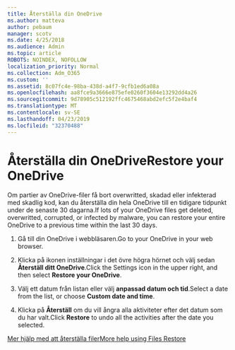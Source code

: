 ```yaml
---
title: Återställa din OneDrive
ms.author: matteva
author: pebaum
manager: scotv
ms.date: 4/25/2018
ms.audience: Admin
ms.topic: article
ROBOTS: NOINDEX, NOFOLLOW
localization_priority: Normal
ms.collection: Adm_O365
ms.custom: ''
ms.assetid: 8c07fc4e-98ba-438d-a4f7-9cfb1ed6a08a
ms.openlocfilehash: aa8fce9a3666e875efe0260f3604e13292dd4a26
ms.sourcegitcommit: 9d78905c512192ffc4675468abd2efc5f2e4baf4
ms.translationtype: MT
ms.contentlocale: sv-SE
ms.lasthandoff: 04/23/2019
ms.locfileid: "32370488"
---
```

# <a name="restore-your-onedrive"></a><span data-ttu-id="a5ed9-102">Återställa din OneDrive</span><span class="sxs-lookup"><span data-stu-id="a5ed9-102">Restore your OneDrive</span></span>

<span data-ttu-id="a5ed9-103">Om partier av OneDrive-filer få bort overwritted, skadad eller infekterad med skadlig kod, kan du återställa din hela OneDrive till en tidigare tidpunkt under de senaste 30 dagarna.</span><span class="sxs-lookup"><span data-stu-id="a5ed9-103">If lots of your OneDrive files get deleted, overwritted, corrupted, or infected by malware, you can restore your entire OneDrive to a previous time within the last 30 days.</span></span>
  
1. <span data-ttu-id="a5ed9-104">Gå till din OneDrive i webbläsaren.</span><span class="sxs-lookup"><span data-stu-id="a5ed9-104">Go to your OneDrive in your web browser.</span></span>
    
2. <span data-ttu-id="a5ed9-105">Klicka på ikonen inställningar i det övre högra hörnet och välj sedan **Återställ ditt OneDrive**.</span><span class="sxs-lookup"><span data-stu-id="a5ed9-105">Click the Settings icon in the upper right, and then select **Restore your OneDrive**.</span></span>
    
3. <span data-ttu-id="a5ed9-106">Välj ett datum från listan eller välj **anpassad datum och tid**.</span><span class="sxs-lookup"><span data-stu-id="a5ed9-106">Select a date from the list, or choose **Custom date and time**.</span></span>
    
4. <span data-ttu-id="a5ed9-107">Klicka på **Återställ** om du vill ångra alla aktiviteter efter det datum som du har valt.</span><span class="sxs-lookup"><span data-stu-id="a5ed9-107">Click **Restore** to undo all the activities after the date you selected.</span></span> 
    
[<span data-ttu-id="a5ed9-108">Mer hjälp med att återställa filer</span><span class="sxs-lookup"><span data-stu-id="a5ed9-108">More help using Files Restore</span></span>](https://go.microsoft.com/fwlink/?linkid=872874)
  

